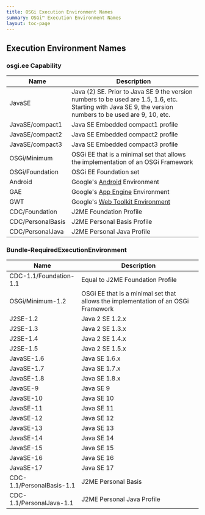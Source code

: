 ```yaml
---
title: OSGi Execution Environment Names
summary: OSGi™ Execution Environment Names
layout: toc-page
---
```


## Execution Environment Names

### osgi.ee Capability

Name | Description
-----|------------
JavaSE | Java (2) SE. Prior to Java SE 9 the version numbers to be used are 1.5, 1.6, etc. Starting with Java SE 9, the version numbers to be used are 9, 10, etc.
JavaSE/compact1 | Java SE Embedded compact1 profile
JavaSE/compact2 | Java SE Embedded compact2 profile
JavaSE/compact3 | Java SE Embedded compact3 profile
OSGi/Minimum | OSGi EE that is a minimal set that allows the implementation of an OSGi Framework
OSGi/Foundation | OSGi EE Foundation set
Android | Google's [Android](http://developer.android.com) Environment
GAE | Google's [App Engine](https://cloud.google.com/appengine/docs/standard/java) Environment
GWT | Google's [Web Toolkit Environment](http://www.gwtproject.org)
CDC/Foundation | J2ME Foundation Profile
CDC/PersonalBasis | J2ME Personal Basis Profile
CDC/PersonalJava | J2ME Personal Java Profile

### Bundle-RequiredExecutionEnvironment

Name | Description
-----|------------
CDC-1.1/Foundation-1.1 | Equal to J2ME Foundation Profile
OSGi/Minimum-1.2 | OSGi EE that is a minimal set that allows the implementation of an OSGi Framework
J2SE-1.2 | Java 2 SE 1.2.x
J2SE-1.3 | Java 2 SE 1.3.x
J2SE-1.4 | Java 2 SE 1.4.x
J2SE-1.5 | Java 2 SE 1.5.x
JavaSE-1.6 | Java SE 1.6.x
JavaSE-1.7 | Java SE 1.7.x
JavaSE-1.8 | Java SE 1.8.x
JavaSE-9 | Java SE 9
JavaSE-10 | Java SE 10
JavaSE-11 | Java SE 11
JavaSE-12 | Java SE 12
JavaSE-13 | Java SE 13
JavaSE-14 | Java SE 14
JavaSE-15 | Java SE 15
JavaSE-16 | Java SE 16
JavaSE-17 | Java SE 17
CDC-1.1/PersonalBasis-1.1 | J2ME Personal Basis | Profile
CDC-1.1/PersonalJava-1.1 | J2ME Personal Java Profile
